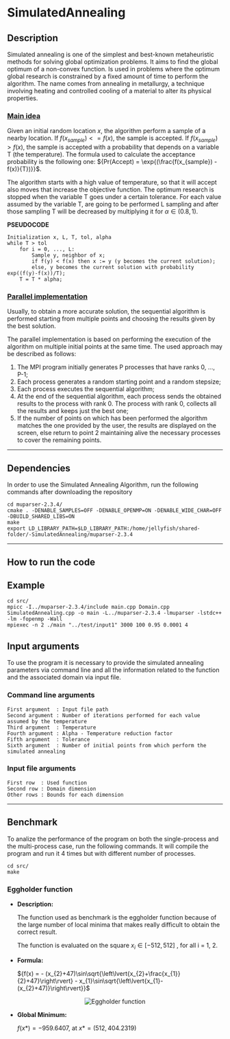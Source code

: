 # SimulatedAnnealing

## Description
Simulated annealing is one of the simplest and best-known metaheuristic methods for solving global optimization problems.
It aims to find the global optimum of a non-convex function.
Is used in problems where the optimum global research is constrained by a fixed amount of time to perform the algorithm. The name comes from annealing in metallurgy, a technique involving heating and controlled cooling of a material to alter its physical properties.

### <ins>Main idea</ins>
Given an initial random location ${x}$, the algorithm perform a sample of a nearby location.
If ${f(x_{sample}) <= f(x)}$, the sample is accepted. 
If ${f(x_{sample}) > f(x)}$, the sample is accepted with a probability that depends on a variable T (the temperature).
The formula used to calculate the acceptance probability is the following one: ${Pr(Accept) = \exp{(\frac{f(x_{sample}) - f(x)}{T})}}$.

The algorithm starts with a high value of temperature, so
that it will accept also moves that increase the objective function.
The optimum research is stopped when the variable T goes under a certain tolerance.
For each value assumed by the variable T, are going to be performed L sampling and after those sampling T will be decreased by multiplying it for ${\alpha ∈ (0.8, 1)}$.

**PSEUDOCODE**
```
Initialization x, L, T, tol, alpha
while T > tol
    for i = 0, ..., L:
        Sample y, neighbor of x;
        if f(y) < f(x) then x := y (y becomes the current solution);
        else, y becomes the current solution with probability exp((f(y)-f(x))/T);
    T = T * alpha;
```
### <ins>Parallel implementation</ins>
Usually, to obtain a more accurate solution, the sequential algorithm is performed starting from multiple points and choosing the results given by the best solution.

The parallel implementation is based on performing the execution of the algorithm on multiple initial points at the same time. The used approach may be described as follows:

1. The MPI program initially generates P processes that have ranks 0, ..., P-1;
2. Each process generates a random starting point and a random stepsize; 
3. Each process executes the sequential algorithm;
4. At the end of the sequential algorithm, each process sends the obtained results to the process with rank 0. The process with rank 0, collects all the results and keeps just the best one;
5. If the number of points on which has been performed the algorithm matches the one provided by the user, the results are displayed on the screen, else return to point 2 maintaining alive the necessary processes to cover the remaining points.

---
## Dependencies
In order to use the Simulated Annealing Algorithm, run the following commands after downloading the repository
```
cd muparser-2.3.4/
cmake . -DENABLE_SAMPLES=OFF -DENABLE_OPENMP=ON -DENABLE_WIDE_CHAR=OFF -DBUILD_SHARED_LIBS=ON
make
export LD_LIBRARY_PATH=$LD_LIBRARY_PATH:/home/jellyfish/shared-folder/-SimulatedAnnealing/muparser-2.3.4
```
---
## How to run the code
## Example
```
cd src/
mpicc -I../muparser-2.3.4/include main.cpp Domain.cpp SimulatedAnnealing.cpp -o main -L../muparser-2.3.4 -lmuparser -lstdc++ -lm -fopenmp -Wall
mpiexec -n 2 ./main "../test/input1" 3000 100 0.95 0.0001 4
```

## Input arguments
To use the program it is necessary to provide the simulated annealing parameters via command line and all the information related to the function and the associated domain via input file.

### Command line arguments
```
First argument  : Input file path
Second argument : Number of iterations performed for each value assumed by the temperature
Third argument  : Temperature
Fourth argument : Alpha - Temperature reduction factor
Fifth argument  : Tolerance
Sixth argument  : Number of initial points from which perform the simulated annealing
```

### Input file arguments
```
First row  : Used function
Second row : Domain dimension
Other rows : Bounds for each dimension
```
---

## Benchmark
To analize the performance of the program on both the single-process and the multi-process case, run the following commands.
It will compile the program and run it 4 times but with different number of processes.

```
cd src/
make
```
### **Eggholder function**
- **Description:**

    The function used as benchmark is the eggholder function because of the large number of local minima that makes really difficult to obtain the correct result.

    The function is evaluated on the square $x_{i} ∈ [-512, 512]$ , for all i = 1, 2. 

-  **Formula:**
    
    ${f(x) = - (x_{2}+47)\sin\sqrt{\left\lvert{x_{2}+\frac{x_{1}}{2}+47}\right\rvert} - x_{1}\sin\sqrt{\left\lvert{x_{1}-(x_{2}+47)}\right\rvert}}$
    
<p align="center">
<img src="https://www.sfu.ca/~ssurjano/egg.png" alt="Eggholder function" title="Eggholder function">
</p>

-  **Global Minimum:**
    
    ${f(x*) = -959.6407}$, at ${x* = (512, 404.2319)}$
